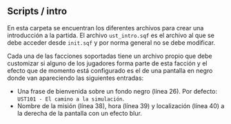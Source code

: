 ## Scripts / intro

En esta carpeta se encuentran los diferentes archivos para crear una introducción a la partida. El archivo `ust_intro.sqf` es el archivo al que se debe acceder desde `init.sqf` y por norma general no se debe modificar.

Cada una de las facciones soportadas tiene un archivo propio que debe customizar si alguno de los jugadores forma parte de esta facción y el efecto que de momento está configurado es el de una pantalla en negro donde van apareciendo las siguientes entradas:

* Una frase de bienvenida sobre un fondo negro (línea 26). Por defecto: `UST101 - El camino a la simulación`.
* Nombre de la misión (línea 38), hora (línea 39) y localización (línea 40) a la derecha de la pantalla con un efecto blur.
